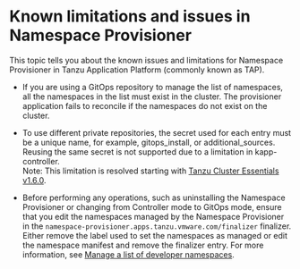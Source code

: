 # Known limitations and issues in Namespace Provisioner

This topic tells you about the known issues and limitations for Namespace Provisioner in Tanzu Application Platform (commonly known as TAP).

- If you are using a GitOps repository to manage the list of namespaces, all the namespaces in the
list must exist in the cluster. The provisioner application fails to reconcile if the namespaces do
not exist on the cluster.

- To use different private repositories, the secret used for each entry must be a unique name, for
example, gitops_install, or additional_sources. Reusing the same secret is not supported due to a
limitation in kapp-controller. <br />
Note: This limitation is resolved starting with [Tanzu Cluster Essentials v1.6.0](https://docs.vmware.com/en/Cluster-Essentials-for-VMware-Tanzu/1.6/cluster-essentials/release-notes.html#v160-2).

- Before performing any operations, such as uninstalling the Namespace Provisioner or changing
from Controller mode to GitOps mode, ensure that you edit the namespaces managed by the
Namespace Provisioner in the `namespace-provisioner.apps.tanzu.vmware.com/finalizer` finalizer.
Either remove the label used to set the namespaces as managed or edit the namespace manifest and
remove the finalizer entry. For more information, see
[Manage a list of developer namespaces](provision-developer-ns.hbs.md).
